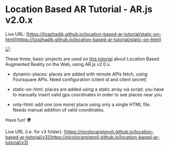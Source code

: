 # Location Based AR Tutorial - AR.js v2.0.x

Live URL: [https://lizazhadik.github.io/location-based-ar-tutorial/static-on-html](https://lizazhadik.github.io/location-based-ar-tutorial/static-on-html)

<img src="https://miro.medium.com/max/2476/1*IymrgzbXR9j7TCqT3GSLNg.png">

These three, basic projects are used on [this tutorial](https://medium.com/chialab-open-source/build-your-location-based-augmented-reality-web-app-c2442e716564) about Location Based Augmented Reality on the Web, using AR.js v2.0.x.

* dynamic-places: places are added with remote APIs fetch, using Foursquare APIs. Need configuration (client id and client secret)

* static-on-html: places are added using a static array via script: you have to manually insert valid gps coordinates in order to see places near you

*  only-html: add one (ore more) place using only a single HTML file. Needs manual addition of valid coordinates.

Have fun! 🌍

Live URL (i.e. for v3 folder): [https://nicolocarpignoli.github.io/location-based-ar-tutorial/v3](https://nicolocarpignoli.github.io/location-based-ar-tutorial/v3)
